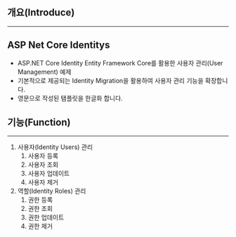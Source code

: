
## 개요(Introduce)

<hr>

## ASP Net Core Identitys
  * ASP.NET Core Identity Entity Framework Core를 활용한 사용자 관리(User Management) 예제
  * 기본적으로 제공되는 Identity Migration을 활용하여 사용자 관리 기능을 확장합니다.
  * 영문으로 작성된 탬플릿을 한글화 합니다.

## 기능(Function)

<hr>

1. 사용자(Identity Users) 관리
   1. 사용자 등록
   2. 사용자 조회  
   3. 사용자 업데이트
   4. 사용자 제거
2. 역할(Identity Roles) 관리
   1. 권한 등록
   1. 권한 조회  
   2. 권한 업데이트
   3. 권한 제거